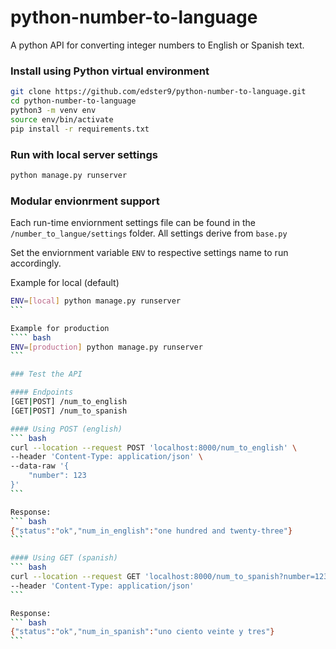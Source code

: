 # python-number-to-language
A python API for converting integer numbers to English or Spanish text.

### Install using Python virtual environment

```bash
git clone https://github.com/edster9/python-number-to-language.git
cd python-number-to-language
python3 -m venv env
source env/bin/activate
pip install -r requirements.txt
```


### Run with local server settings
``` bash
python manage.py runserver
```

### Modular envionrment support
Each run-time enviornment settings file can be found in the `/number_to_langue/settings` folder. All settings derive from `base.py`

Set the enviornment variable `ENV` to respective settings name to run accordingly.

Example for local (default)
```` bash
ENV=[local] python manage.py runserver
```

Example for production
```` bash
ENV=[production] python manage.py runserver
```

### Test the API

#### Endpoints
[GET|POST] /num_to_english
[GET|POST] /num_to_spanish

#### Using POST (english)
``` bash
curl --location --request POST 'localhost:8000/num_to_english' \
--header 'Content-Type: application/json' \
--data-raw '{
    "number": 123
}'
```

Response:
``` bash
{"status":"ok","num_in_english":"one hundred and twenty-three"}
```

#### Using GET (spanish)
``` bash
curl --location --request GET 'localhost:8000/num_to_spanish?number=123' \
--header 'Content-Type: application/json'
```

Response:
``` bash
{"status":"ok","num_in_spanish":"uno ciento veinte y tres"}
```
